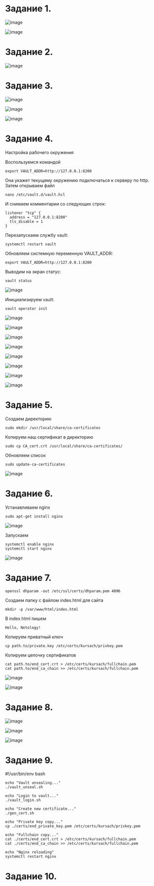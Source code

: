 Задание 1.
==========================
![image](https://user-images.githubusercontent.com/60341565/148276381-d388e85d-a109-4b56-9090-1af660754295.png)


![image](https://user-images.githubusercontent.com/60341565/148275846-e1034f94-a931-4c18-843d-9431e40eece1.png)


Задание 2.
===========================

![image](https://user-images.githubusercontent.com/60341565/148275464-27f5a06c-6d51-4395-beba-75e9826b6176.png)

Задание 3.
===========================

![image](https://user-images.githubusercontent.com/60341565/148404087-5c21da00-0f25-4d69-90bd-019a1ed15cf1.png)

![image](https://user-images.githubusercontent.com/60341565/148404557-17ab0078-853a-44bd-a9aa-b624da411939.png)

![image](https://user-images.githubusercontent.com/60341565/148518768-d670ea9e-77c7-4fd3-b13e-e0e6d2858248.png)

Задание 4.
===========================

Настройка рабочего окружения

Воспользуемся командой 

    export VAULT_ADDR=http://127.0.0.1:8200
Она укажет текущему окружению подключаться к серверу по http. Затем открываем файл 
    
    nano /etc/vault.d/vault.hcl

И снимаем комментарии со следующих строк:
 
    listener "tcp" {
      address = "127.0.0.1:8200"
      tls_disable = 1
    }

Перезапускаем службу vault:

    systemctl restart vault

Обновляем системную переменную VAULT_ADDR:

    export VAULT_ADDR=http://127.0.0.1:8200
    
Выводим на экран статус:

    vault status
    
![image](https://user-images.githubusercontent.com/60341565/148524883-830b4f69-fa76-407e-adb4-e4215b6b4aba.png)

Инициализируем vault:

    vault operator init

![image](https://user-images.githubusercontent.com/60341565/148530317-9672a211-78e5-42ed-a089-a8619646b4f5.png)

![image](https://user-images.githubusercontent.com/60341565/148531125-fe945345-3fad-4085-a3e9-7a8ff8a31c82.png)

![image](https://user-images.githubusercontent.com/60341565/148539200-05e50048-08e6-4626-86c2-acfcc00ee452.png)

![image](https://user-images.githubusercontent.com/60341565/148539842-75619d48-6061-41b7-968e-4da51568a690.png)

![image](https://user-images.githubusercontent.com/60341565/148689968-e92d101c-7015-428d-86ed-77b829097786.png)

![image](https://user-images.githubusercontent.com/60341565/150332975-45acee53-ff36-43ac-85ed-4a8f011f8689.png)

![image](https://user-images.githubusercontent.com/60341565/150333182-35f63059-b290-4c64-9c36-d46be4e0439c.png)

![image](https://user-images.githubusercontent.com/60341565/150333473-1ed72585-4b85-4e83-bf95-073ffea66e9f.png)


Задание 5.
=====================

Создаем директорию

    sudo mkdir /usr/local/share/ca-certificates
    
Копируем наш сертификат в директорию

    sudo cp CA_cert.crt /usr/local/share/ca-certificates/
    
Обновляем список

    sudo update-ca-certificates
    
![image](https://user-images.githubusercontent.com/60341565/149653903-aa6a8f9d-c243-43ab-a055-911a3e728e50.png)


Задание 6.
==============================

Устанавливаем nginx 

    sudo apt-get install nginx

![image](https://user-images.githubusercontent.com/60341565/148697053-b6ba027f-1e75-47e2-b76c-cec7b9c584b2.png)

Запускаем 

    systemctl enable nginx
    systemctl start nginx
    
![image](https://user-images.githubusercontent.com/60341565/148697141-d6dfd53a-45ff-45fe-be65-0ac81ed2d25f.png)


Задание 7.
===========================

    openssl dhparam -out /etc/ssl/certs/dhparam.pem 4096

Создаем папку с файлом index.html для сайта

    mkdir -p /var/www/html/index.html
    
В index.html пишем 

    Hello, Netology!

Копируем приватный ключ

    cp path.to/private.key /etc/certs/kursach/privkey.pem
    
Копируем цепочку сертификатов

    cat path.to/end_cert.crt > /etc/certs/kursach/fullchain.pem
    cat path.to/end_ca_chain >> /etc/certs/kursach/fullchain.pem

![image](https://user-images.githubusercontent.com/60341565/150334118-1b2ee4e4-dfb1-4d31-9f18-256f7f42bde7.png)

![image](https://user-images.githubusercontent.com/60341565/150336765-0b5d0148-1648-4eab-82fd-8c5ab84a210b.png)


Задание 8.
==========================
![image](https://user-images.githubusercontent.com/60341565/150324114-8ae09cf0-11d5-4ffe-b5bb-36bab5fdc78a.png)

![image](https://user-images.githubusercontent.com/60341565/150324940-00da87c8-13c5-4b4b-a077-138f1b2aa41c.png)

![image](https://user-images.githubusercontent.com/60341565/150325064-f8cd6c64-e053-4782-bbc9-b2fa79d3f57d.png)

Задание 9.
==========================

#!/usr/bin/env bash

    echo "Vault unsealing..."
    ./vault_unseal.sh

    echo "Login to vault..."
    ./vault_login.sh

    echo "Create new certificate..."
    ./gen_cert.sh

    echo "Private key copy..."
    cp ./certs/end_private_key.pem /etc/certs/kursach/privkey.pem

    echo "Fullchain copy..."
    cat ./certs/end_cert.crt > /etc/certs/kursach/fullchain.pem
    cat ./certs/end_ca_chain >> /etc/certs/kursach/fullchain.pem

    echo "Nginx reloading"
    systemctl restart nginx

Задание 10.
====================

